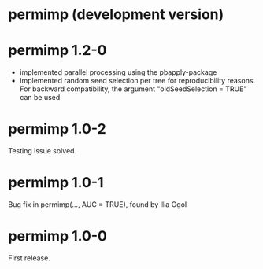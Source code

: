 # permimp (development version)

# permimp 1.2-0

* implemented parallel processing using the pbapply-package
* implemented random seed selection per tree for reproducibility reasons. 
  For backward compatibility, the argument "oldSeedSelection = TRUE" can be used

# permimp 1.0-2

Testing issue solved.

# permimp 1.0-1

Bug fix in permimp(..., AUC = TRUE), found by Ilia Ogol


# permimp 1.0-0

First release.
